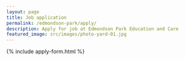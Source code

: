 ```yaml
---
layout: page
title: Job application
permalink: /edmondson-park/apply/
description: Apply for job at Edmondson Park Education and Care
featured_image: src/images/photo-yard-01.jpg
---
```


{% include apply-form.html %}
